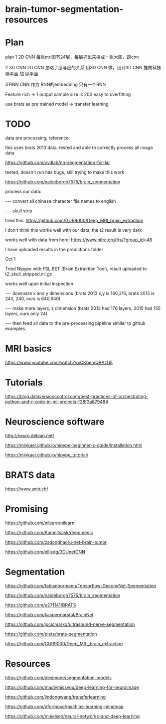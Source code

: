 # brain-tumor-segmentation-resources

# Plan
plan
1 2D CNN
每张mri图有24层，每层抓出来拼成一张大图，跑cnn

2 3D CNN 
2D CNN 忽略了层与层的关系
用3D CNN 做，设计3D CNN
推向科技 横平面 加 纵平面

3 RNN
CNN 作为 RNN的embedding
只有一个RNN

Feature rich -> 1 output
sample size is 200
easy to overfitting

use brats as pre trained model -> transfer learning

# TODO
data pre processing, reference:

this uses brats 2013 data, tested and able to correctly process all image data

https://github.com/cvdlab/nn-segmentation-for-lar

tested, doesn't run has bugs, still trying to make this work

https://github.com/naldeborgh7575/brain_segmentation

process our data:

--- convert all chinese character file names to english

--- skull strip

tried this: https://github.com/GUR9000/Deep_MRI_brain_extraction

I don't think this works well with our data, the t2 result is very dark

works well with data from here: https://www.nitrc.org/frs/?group_id=48

I have uploaded results in the predictions folder

Oct 1

Tried Nipype with FSL.BET (Brain Extraction Tool), result uploaded to t2_skull_stripped.nii.gz

works well upon initial inspection

--- downsize x and y dimensions (brats 2013 x,y is 160,216, brats 2015 is 240, 240, ours is 640,640)

--- make more layers, z dimension (brats 2013 had 176 layers, 2015 had 155 layers, ours only 24)

--- then feed all data to the pre-processing pipeline similar to github examples.

# MRI basics
https://www.youtube.com/watch?v=CKbemQBAzUE

# Tutorials
https://blog.dataversioncontrol.com/best-practices-of-orchestrating-python-and-r-code-in-ml-projects-f28f3a879484

# Neuroscience software
http://neuro.debian.net/

https://miykael.github.io/nipype-beginner-s-guide/installation.html

https://miykael.github.io/nipype_tutorial/

# BRATS data
https://www.smir.ch/

# Promising
https://github.com/nilearn/nilearn

https://github.com/Kamnitsask/deepmedic

https://github.com/zsdonghao/u-net-brain-tumor

https://github.com/ellisdg/3DUnetCNN

# Segmentation
https://github.com/fabianbormann/Tensorflow-DeconvNet-Segmentation

https://github.com/naldeborgh7575/brain_segmentation

https://github.com/e271141/BRATS

https://github.com/kaspermarstal/BrainNet

https://github.com/jocicmarko/ultrasound-nerve-segmentation

https://github.com/pietz/brats-segmentation

https://github.com/GUR9000/Deep_MRI_brain_extraction


# Resources
https://github.com/desimone/segmentation-models

https://github.com/madlymissyou/deep-learning-for-neuroimage

https://github.com/jindongwang/transferlearning

https://github.com/dformoso/machine-learning-mindmap

https://github.com/mnielsen/neural-networks-and-deep-learning
